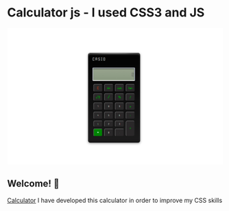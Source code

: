 # Calculator js - I used CSS3 and JS

![Website preview](./disign.jpg)

## Welcome! 👋

[Calculator](https://jorsuap.github.io/calculator/) I have developed this calculator in order to improve my CSS skills

